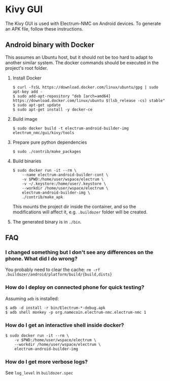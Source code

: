 # Kivy GUI

The Kivy GUI is used with Electrum-NMC on Android devices.
To generate an APK file, follow these instructions.

## Android binary with Docker

This assumes an Ubuntu host, but it should not be too hard to adapt to another
similar system. The docker commands should be executed in the project's root
folder.

1. Install Docker

    ```
    $ curl -fsSL https://download.docker.com/linux/ubuntu/gpg | sudo apt-key add -
    $ sudo add-apt-repository "deb [arch=amd64] https://download.docker.com/linux/ubuntu $(lsb_release -cs) stable"
    $ sudo apt-get update
    $ sudo apt-get install -y docker-ce
    ```

2. Build image

    ```
    $ sudo docker build -t electrum-android-builder-img electrum_nmc/gui/kivy/tools
    ```

3. Prepare pure python dependencies

    ```
    $ sudo ./contrib/make_packages
    ```

4. Build binaries

    ```
    $ sudo docker run -it --rm \
        --name electrum-android-builder-cont \
        -v $PWD:/home/user/wspace/electrum \
        -v ~/.keystore:/home/user/.keystore \
        --workdir /home/user/wspace/electrum \
        electrum-android-builder-img \
        ./contrib/make_apk
    ```
    This mounts the project dir inside the container,
    and so the modifications will affect it, e.g. `.buildozer` folder
    will be created.

5. The generated binary is in `./bin`.



## FAQ

### I changed something but I don't see any differences on the phone. What did I do wrong?
You probably need to clear the cache: `rm -rf .buildozer/android/platform/build/{build,dists}`


### How do I deploy on connected phone for quick testing?
Assuming `adb` is installed:
```
$ adb -d install -r bin/Electrum-*-debug.apk
$ adb shell monkey -p org.namecoin.electrum-nmc.electrum-nmc 1
```


### How do I get an interactive shell inside docker?
```
$ sudo docker run -it --rm \
    -v $PWD:/home/user/wspace/electrum \
    --workdir /home/user/wspace/electrum \
    electrum-android-builder-img
```


### How do I get more verbose logs?
See `log_level` in `buildozer.spec`
